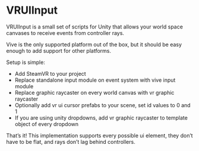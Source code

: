 # VRUIInput

VRUIInput is a small set of scripts for Unity that allows your world space canvases to receive events from controller rays.

Vive is the only supported platform out of the box, but it should be easy enough to add support for other platforms.

Setup is simple:
* Add SteamVR to your project
* Replace standalone input module on event system with vive input module
* Replace graphic raycaster on every world canvas with vr graphic raycaster
* Optionally add vr ui cursor prefabs to your scene, set id values to 0 and 1
* If you are using unity dropdowns, add vr graphic raycaster to template object of every dropdown

That’s it! This implementation supports every possible ui element, they don’t have to be flat, and rays don’t lag behind controllers.